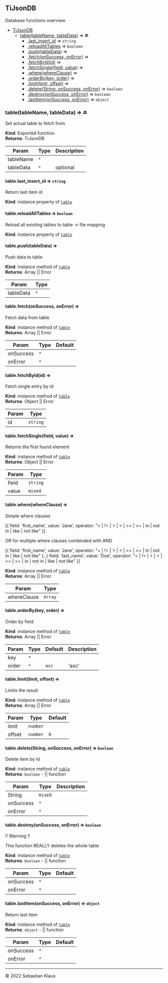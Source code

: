<a name="module_TiJsonDB"></a>

## TiJsonDB
Database functions overview


* [TiJsonDB](#module_TiJsonDB)
    * [table(tableName, tableData)](#exp_module_TiJsonDB--table) ⇒ ⏏
        * [.last_insert_id](#module_TiJsonDB--table+last_insert_id) ⇒ <code>string</code>
        * [.reloadAllTables](#module_TiJsonDB--table+reloadAllTables) ⇒ <code>boolean</code>
        * [.push(tableData)](#module_TiJsonDB--table+push) ⇒
        * [.fetch(onSuccess, onError)](#module_TiJsonDB--table+fetch) ⇒
        * [.fetchById(id)](#module_TiJsonDB--table+fetchById) ⇒
        * [.fetchSingle(field, value)](#module_TiJsonDB--table+fetchSingle) ⇒
        * [.where(whereClause)](#module_TiJsonDB--table+where) ⇒
        * [.orderBy(key, order)](#module_TiJsonDB--table+orderBy) ⇒
        * [.limit(limit, offset)](#module_TiJsonDB--table+limit) ⇒
        * [.delete(String, onSuccess, onError)](#module_TiJsonDB--table+delete) ⇒ <code>boolean</code>
        * [.destroy(onSuccess, onError)](#module_TiJsonDB--table+destroy) ⇒ <code>boolean</code>
        * [.lastItem(onSuccess, onError)](#module_TiJsonDB--table+lastItem) ⇒ <code>object</code>

<a name="exp_module_TiJsonDB--table"></a>

### table(tableName, tableData) ⇒ ⏏
Set actual table to fetch from

**Kind**: Exported function  
**Returns**: TiJsonDB  

| Param | Type | Description |
| --- | --- | --- |
| tableName | <code>\*</code> |  |
| tableData | <code>\*</code> | optional |

<a name="module_TiJsonDB--table+last_insert_id"></a>

#### table.last\_insert\_id ⇒ <code>string</code>
Return last item id

**Kind**: instance property of [<code>table</code>](#exp_module_TiJsonDB--table)  
<a name="module_TiJsonDB--table+reloadAllTables"></a>

#### table.reloadAllTables ⇒ <code>boolean</code>
Reload all existing tables to table -> file mapping

**Kind**: instance property of [<code>table</code>](#exp_module_TiJsonDB--table)  
<a name="module_TiJsonDB--table+push"></a>

#### table.push(tableData) ⇒
Push data to table

**Kind**: instance method of [<code>table</code>](#exp_module_TiJsonDB--table)  
**Returns**: Array || Error  

| Param | Type |
| --- | --- |
| tableData | <code>\*</code> | 

<a name="module_TiJsonDB--table+fetch"></a>

#### table.fetch(onSuccess, onError) ⇒
Fetch data from table

**Kind**: instance method of [<code>table</code>](#exp_module_TiJsonDB--table)  
**Returns**: Array || Error  

| Param | Type | Default |
| --- | --- | --- |
| onSuccess | <code>\*</code> | <code></code> | 
| onError | <code>\*</code> | <code></code> | 

<a name="module_TiJsonDB--table+fetchById"></a>

#### table.fetchById(id) ⇒
Fetch single entry by id

**Kind**: instance method of [<code>table</code>](#exp_module_TiJsonDB--table)  
**Returns**: Object || Error  

| Param | Type |
| --- | --- |
| id | <code>string</code> | 

<a name="module_TiJsonDB--table+fetchSingle"></a>

#### table.fetchSingle(field, value) ⇒
Returns the first found element

**Kind**: instance method of [<code>table</code>](#exp_module_TiJsonDB--table)  
**Returns**: Object || Error  

| Param | Type |
| --- | --- |
| field | <code>string</code> | 
| value | <code>mixed</code> | 

<a name="module_TiJsonDB--table+where"></a>

#### table.where(whereClause) ⇒
Simple where clauses

[{
 field: 'first_name',
 value: 'Jane',
 operator: "= | != | > | < | >= | <= | in | not in | like | not like"
}]

OR for multiple where clauses combinded with AND

[{
   field: 'first_name',
   value: 'Jane',
   operator: "= | != | > | < | >= | <= | in | not in | like | not like"
 },
 {
   field: 'last_name',
   value: 'Doe',
   operator: "= | != | > | < | >= | <= | in | not in | like | not like"
 }]

**Kind**: instance method of [<code>table</code>](#exp_module_TiJsonDB--table)  
**Returns**: Array || Error  

| Param | Type |
| --- | --- |
| whereClause | <code>Array</code> | 

<a name="module_TiJsonDB--table+orderBy"></a>

#### table.orderBy(key, order) ⇒
Order by field

**Kind**: instance method of [<code>table</code>](#exp_module_TiJsonDB--table)  
**Returns**: Array || Error  

| Param | Type | Default | Description |
| --- | --- | --- | --- |
| key | <code>\*</code> |  |  |
| order | <code>\*</code> | <code>asc</code> | 'asc' || 'desc' || 'rand' |

<a name="module_TiJsonDB--table+limit"></a>

#### table.limit(limit, offset) ⇒
Limits the result

**Kind**: instance method of [<code>table</code>](#exp_module_TiJsonDB--table)  
**Returns**: Array || Error  

| Param | Type | Default |
| --- | --- | --- |
| limit | <code>number</code> | <code></code> | 
| offset | <code>number</code> | <code>0</code> | 

<a name="module_TiJsonDB--table+delete"></a>

#### table.delete(String, onSuccess, onError) ⇒ <code>boolean</code>
Delete item by id

**Kind**: instance method of [<code>table</code>](#exp_module_TiJsonDB--table)  
**Returns**: <code>boolean</code> - || function  

| Param | Type | Description |
| --- | --- | --- |
| String | <code>mixed</code> | || Array id |
| onSuccess | <code>\*</code> |  |
| onError | <code>\*</code> |  |

<a name="module_TiJsonDB--table+destroy"></a>

#### table.destroy(onSuccess, onError) ⇒ <code>boolean</code>
!! Warning !! 

This function REALLY deletes the whole table

**Kind**: instance method of [<code>table</code>](#exp_module_TiJsonDB--table)  
**Returns**: <code>boolean</code> - || function  

| Param | Type | Default |
| --- | --- | --- |
| onSuccess | <code>\*</code> | <code></code> | 
| onError | <code>\*</code> | <code></code> | 

<a name="module_TiJsonDB--table+lastItem"></a>

#### table.lastItem(onSuccess, onError) ⇒ <code>object</code>
Return last item

**Kind**: instance method of [<code>table</code>](#exp_module_TiJsonDB--table)  
**Returns**: <code>object</code> - || function  

| Param | Type | Default |
| --- | --- | --- |
| onSuccess | <code>\*</code> | <code></code> | 
| onError | <code>\*</code> | <code></code> | 


* * *

&copy; 2022 Sebastian Klaus